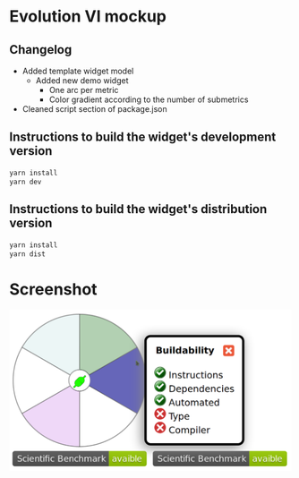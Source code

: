 # Evolution VI mockup
## Changelog
- Added template widget model
  - Added new demo widget
    - One arc per metric
    - Color gradient according to the number of submetrics
- Cleaned script section of package.json

## Instructions to build the widget's development version
```
yarn install
yarn dev
```

## Instructions to build the widget's distribution version
```
yarn install
yarn dist
```

# Screenshot
![screenshot](screenshot.png)
